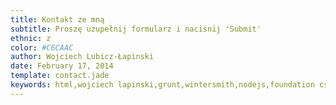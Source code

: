 ```yaml
---
title: Kontakt ze mną
subtitle: Proszę uzupełnij formularz i naciśnij 'Submit'
ethnic: z
color: #C6CAAC
author: Wojciech Lubicz-Łapinski
date: February 17, 2014
template: contact.jade
keywords: html,wojciech lapinski,grunt,wintersmith,nodejs,foundation css
---
```






